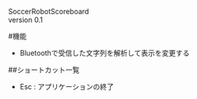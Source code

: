 SoccerRobotScoreboard  
version 0.1

#機能
* Bluetoothで受信した文字列を解析して表示を変更する

##ショートカット一覧  
* Esc	: アプリケーションの終了
